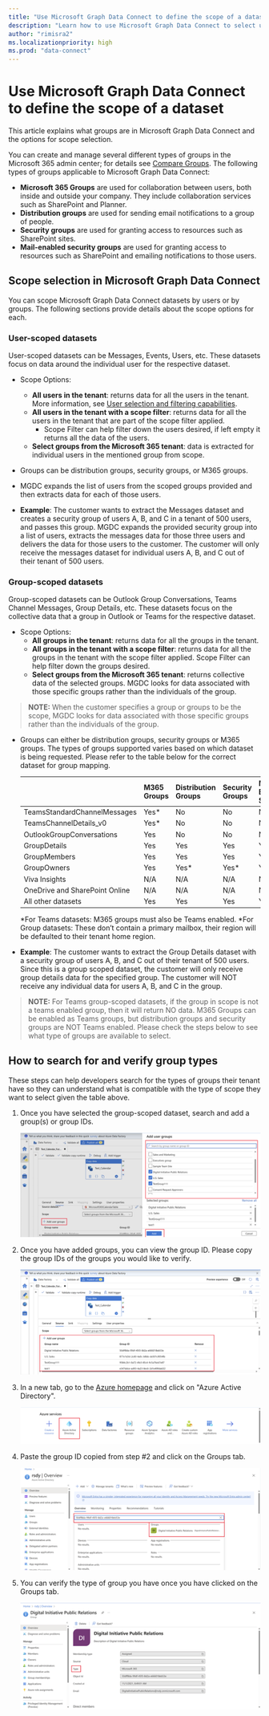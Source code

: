 ```yaml
---
title: "Use Microsoft Graph Data Connect to define the scope of a dataset"
description: "Learn how to use Microsoft Graph Data Connect to select users that you want to extract data for and include filters to limit the data returned."
author: "rimisra2"
ms.localizationpriority: high
ms.prod: "data-connect"
---
```


# Use Microsoft Graph Data Connect to define the scope of a dataset

This article explains what groups are in Microsoft Graph Data Connect and the options for scope selection. 

You can create and manage several different types of groups in the Microsoft 365 admin center; for details see [Compare Groups](https://learn.microsoft.com/en-us/microsoft-365/admin/create-groups/compare-groups?view=o365-worldwide). The following types of groups applicable to Microsoft Graph Data Connect:

*  **Microsoft 365 Groups** are used for collaboration between users, both inside and outside your company. They include collaboration services such as SharePoint and Planner.
* **Distribution groups** are used for sending email notifications to a group of people.
* **Security groups** are used for granting access to resources such as SharePoint sites.
* **Mail-enabled security groups** are used for granting access to resources such as SharePoint and emailing notifications to those users.

## Scope selection in Microsoft Graph Data Connect
You can scope Microsoft Graph Data Connect datasets by users or by groups. The following sections provide details about the scope options for each.

### User-scoped datasets
User-scoped datasets can be Messages, Events, Users, etc. These datasets focus on data around the individual user for the respective dataset.

* Scope Options:

    * **All users in the tenant**: returns data for all the users in the tenant. More information, see [User selection and filtering capabilities](https://learn.microsoft.com/en-us/graph/data-connect-filtering).
    * **All users in the tenant with a scope filter**: returns data for all the users in the tenant that are part of the scope filter applied. 
        * Scope Filter can help filter down the users desired, if left empty it returns all the data of the users. 
    *	**Select groups from the Microsoft 365 tenant**: data is extracted for individual users in the mentioned group from scope.

*	Groups can be distribution groups, security groups, or M365 groups.

*	MGDC expands the list of users from the scoped groups provided and then extracts data for each of those users.

*	**Example**:  The customer wants to extract the Messages dataset and creates a security group of users A, B, and C in a tenant of 500 users, and passes this group. MGDC expands the provided security group into a list of users, extracts the messages data for those three users and delivers the data for those users to the customer. The customer will only receive the messages dataset for individual users A, B, and C out of their tenant of 500 users.
        
### Group-scoped datasets

Group-scoped datasets can be Outlook Group Conversations, Teams Channel Messages, Group Details, etc. These datasets focus on the collective data that a group in Outlook or Teams for the respective dataset.

*	Scope Options:
    * **All groups in the tenant**: returns data for all the groups in the tenant.
    * **All groups in the tenant with a scope filter**: returns data for all the groups in the tenant with the scope filter applied. Scope Filter can help filter down the groups desired. 
    *   **Select groups from the Microsoft 365 tenant**: returns collective data of the selected groups. MGDC looks for data associated with those specific groups rather than the individuals of the group. 

> **NOTE:**  When the customer specifies a group or groups to be the scope, MGDC looks for data associated with those specific groups rather than the individuals of the group. 

*	Groups can either be distribution groups, security groups or M365 groups.  The types of groups supported varies based on which dataset is being requested. Please refer to the table below for the correct dataset for group mapping.

    |                                       | M365 Groups | Distribution Groups | Security Groups | Mail-Enabled Security  |
    |---------------------------------------|-------------|---------------------|-----------------|------------------------|
    | TeamsStandardChannelMessages          | Yes*        | No                  | No              | No                     |
    | TeamsChannelDetails_v0                | Yes*        | No                  | No              | No                     |
    | OutlookGroupConversations             | Yes         | No                  | No              | No                     |
    | GroupDetails                          | Yes         | Yes                 | Yes             | Yes                    |
    |     GroupMembers                      | Yes         | Yes                 | Yes             | Yes                    |
    |     GroupOwners                       | Yes         | Yes*                | Yes*            | Yes                    |
    |     Viva Insights                     | N/A         | N/A                 | N/A             | N/A                    |
    |     OneDrive and SharePoint Online    | N/A         | N/A                 | N/A             | N/A                    |
    |     All other datasets                | Yes         | Yes                 | Yes             | Yes                    |

    *For Teams datasets: M365 groups must also be Teams enabled.
    *For Group datasets: These don’t contain a primary mailbox, their region will be defaulted to their tenant home region. 

*	**Example**: The customer wants to extract the Group Details dataset with a security group of users A, B, and C out of their tenant of 500 users. Since this is a group scoped dataset, the customer will only receive group details data for the specified group. The customer will NOT receive any individual data for users A, B, and C in the group.

> **NOTE:**  For Teams group-scoped datasets, if the group in scope is not a teams enabled group, then it will return NO data. M365 Groups can be enabled as Teams groups, but distribution groups and security groups are NOT Teams enabled. Please check the steps below to see what type of groups are available to select. 

## How to search for and verify group types

These steps can help developers search for the types of groups their tenant have so they can understand what is compatible with the type of scope they want to select given the table above.

1. Once you have selected the group-scoped dataset, search and add a group(s) or group IDs.
    
    ![image1](images/data-connect-groups-1.png)

2. Once you have added groups, you can view the group ID. Please copy the group IDs of the groups you would like to verify.

    ![image2](images/data-connect-groups-2.png)

3. In a new tab, go to the [Azure homepage](www.portal.azure.com) and click on "Azure Active Directory".

    ![image2.5](images/data-connect-groups-2.5.png)

4. Paste the group ID copied from step #2 and click on the Groups tab.

    ![image3](images/data-connect-groups-3.png)

5. You can verify the type of group you have once you have clicked on the Groups tab.

    ![image4](images/data-connect-groups-4.png)
 
